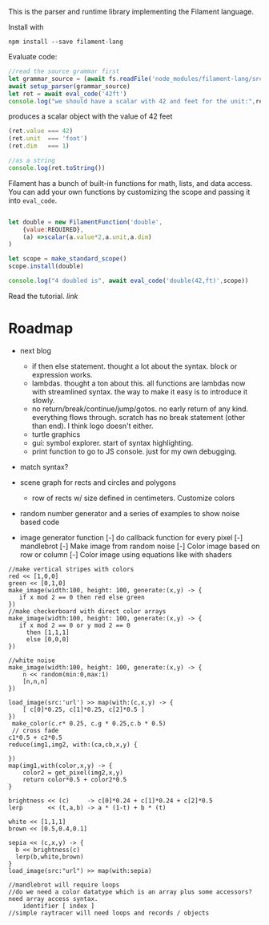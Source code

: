 This is the parser and runtime library implementing the Filament language.


Install with 

```shell
npm install --save filament-lang
```

Evaluate code:

```javascript
//read the source grammar first
let grammar_source = (await fs.readFile('node_modules/filament-lang/src/filament.ohm')).toString();
await setup_parser(grammar_source)
let ret = await eval_code('42ft')
console.log("we should have a scalar with 42 and feet for the unit:",ret)
```

produces a scalar object with the value of 42 feet

```javascript
(ret.value === 42)
(ret.unit  === 'foot')
(ret.dim   === 1)

//as a string
console.log(ret.toString())
```

Filament has a bunch of built-in functions for math, lists, and data access. You can add your own functions
by customizing the scope and passing it into `eval_code`.

```javascript

let double = new FilamentFunction('double',
    {value:REQUIRED},
    (a) =>scalar(a.value*2,a.unit,a.dim)
)

let scope = make_standard_scope()
scope.install(double)

console.log("4 doubled is", await eval_code('double(42,ft)',scope))
```

Read the tutorial. *link*


# Roadmap

* next blog
  * if then else statement. thought a lot about the syntax. block or expression works.
  * lambdas. thought a ton about this. all functions are lambdas now with streamlined syntax. the way to make it easy is to introduce it slowly.
  * no return/break/continue/jump/gotos. no early return of any kind. everything flows through. scratch has no break statement (other than end). I think logo doesn't either. 
  * turtle graphics
  * gui: symbol explorer. start of syntax highlighting.
  * print function to go to JS console. just for my own debugging.

* match syntax?
* scene graph for rects and circles and polygons
  * row of rects w/ size defined in centimeters. Customize colors
* random number generator and a series of examples to show noise based code
* image generator function
    [-] do callback function for every pixel
    [-] mandlebrot
    [-] Make image from random noise
    [-] Color image based on row or column
    [-] Color image using equations like with shaders
  


```filament
//make vertical stripes with colors
red << [1,0,0]
green << [0,1,0]
make_image(width:100, height: 100, generate:(x,y) -> {
   if x mod 2 == 0 then red else green
})
//make checkerboard with direct color arrays
make_image(width:100, height: 100, generate:(x,y) -> {
   if x mod 2 == 0 or y mod 2 == 0 
     then [1,1,1]
     else [0,0,0]
})

//white noise
make_image(width:100, height: 100, generate:(x,y) -> {
    n << random(min:0,max:1)
    [n,n,n]
})

load_image(src:'url') >> map(with:(c,x,y) -> {
    [ c[0]*0.25, c[1]*0.25, c[2]*0.5 ]
}) 
 make_color(c.r* 0.25, c.g * 0.25,c.b * 0.5)
 // cross fade
c1*0.5 + c2*0.5
reduce(img1,img2, with:(ca,cb,x,y) {
    
})
map(img1,with(color,x,y) -> {
    color2 = get_pixel(img2,x,y)
    return color*0.5 + color2*0.5
}

brightness << (c)     -> c[0]*0.24 + c[1]*0.24 + c[2]*0.5
lerp       << (t,a,b) -> a * (1-t) + b * (t)

white << [1,1,1]
brown << [0.5,0.4,0.1]

sepia << (c,x,y) -> {
  b << brightness(c)
  lerp(b,white,brown)
}
load_image(src:"url") >> map(with:sepia)  

//mandlebrot will require loops
//do we need a color datatype which is an array plus some accessors?
need array access syntax.  
    identifier [ index ]
//simple raytracer will need loops and records / objects    
```



